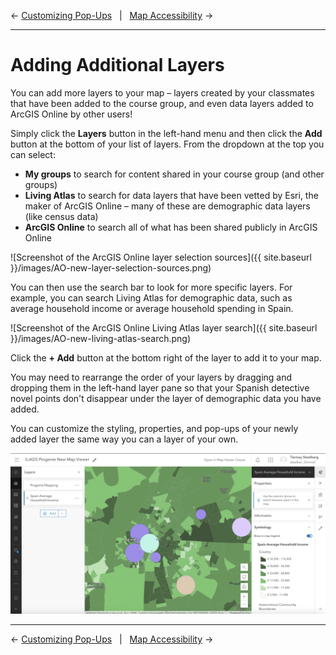 
← [Customizing Pop-Ups](/05-customizing-pop-ups.md)&nbsp;&nbsp;&nbsp;|&nbsp;&nbsp;&nbsp;[Map Accessibility](/07-map-accessibility.md) →

---

# Adding Additional Layers

You can add more layers to your map – layers created by your classmates that have been added to the course group, and even data layers added to ArcGIS Online by other users!

Simply click the **Layers** button in the left-hand menu and then click the **Add** button at the bottom of your list of layers. From the dropdown at the top you can select:
* **My groups** to search for content shared in your course group (and other groups)
* **Living Atlas** to search for data layers that have been vetted by Esri, the maker of ArcGIS Online – many of these are demographic data layers (like census data)
* **ArcGIS Online** to search all of what has been shared publicly in ArcGIS Online

![Screenshot of the ArcGIS Online layer selection sources]({{ site.baseurl }}/images/AO-new-layer-selection-sources.png)

You can then use the search bar to look for more specific layers. For example, you can search Living Atlas for demographic data, such as average household income or average household spending in Spain.

![Screenshot of the ArcGIS Online Living Atlas layer search]({{ site.baseurl }}/images/AO-new-living-atlas-search.png)

Click the **+ Add** button at the bottom right of the layer to add it to your map.

You may need to rearrange the order of your layers by dragging and dropping them in the left-hand layer pane so that your Spanish detective novel points don't disappear under the layer of demographic data you have added.

You can customize the styling, properties, and pop-ups of your newly added layer the same way you can a layer of your own.

![Screenshot of the ArcGIS Online map with both Spanish detective novel and average household income layers](/images/AO-new-demographic-layer-added.png)

---

← [Customizing Pop-Ups](/05-customizing-pop-ups.md)&nbsp;&nbsp;&nbsp;|&nbsp;&nbsp;&nbsp;[Map Accessibility](/07-map-accessibility.md) →
